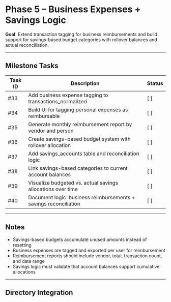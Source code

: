 # Phase 5 – Business Expenses + Savings Logic

**Goal**: Extend transaction tagging for business reimbursements and build support for savings-based budget categories with rollover balances and actual reconciliation.

---

## Milestone Tasks

| Task ID | Description                                                            | Status   |
|---------|------------------------------------------------------------------------|----------|
| #33     | Add business expense tagging to transactions_normalized                | [ ]      |
| #34     | Build UI for tagging personal expenses as reimbursable                 | [ ]      |
| #35     | Generate monthly reimbursement report by vendor and person             | [ ]      |
| #36     | Create savings-based budget system with rollover allocation            | [ ]      |
| #37     | Add savings_accounts table and reconciliation logic                    | [ ]      |
| #38     | Link savings-based categories to current account balances              | [ ]      |
| #39     | Visualize budgeted vs. actual savings allocations over time            | [ ]      |
| #40     | Document logic: business reimbursements + savings reconciliation       | [ ]      |

---

## Notes

- Savings-based budgets accumulate unused amounts instead of resetting
- Business expenses are tagged and exported per user for reimbursement
- Reimbursement reports should include vendor, total, transaction count, and date range
- Savings logic must validate that account balances support cumulative allocations

---

## Directory Integration
